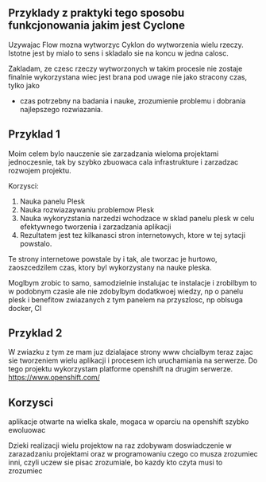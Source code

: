 ## Przyklady z praktyki tego sposobu funkcjonowania jakim jest Cyclone
Uzywajac Flow mozna wytworzyc Cyklon do wytworzenia wielu rzeczy.
Istotne jest by mialo to sens i skladalo sie na koncu w jedna calosc.

Zakladam, ze czesc rzeczy wytworzonych w takim procesie nie zostaje finalnie wykorzystana wiec jest brana pod uwage nie jako stracony czas,
tylko jako 
- czas potrzebny na badania i nauke, zrozumienie problemu i dobrania najlepszego rozwiazania.


## Przyklad 1

Moim celem bylo nauczenie sie zarzadzania wieloma projektami jednoczesnie, tak by szybko zbuowaca cala infrastrukture i zarzadzac rozwojem projektu.

Korzysci:
1. Nauka panelu Plesk
2. Nauka rozwiazaywaniu problemow Plesk
3. Nauka wykoryzstania narzedzi wchodzace w sklad panelu plesk w celu efektywnego tworzenia i zarzadzania aplikacji
4. Rezultatem jest tez kilkanasci stron internetowych, ktore w tej sytacji powstalo.

Te strony internetowe powstale by i tak, ale tworzac je hurtowo, zaoszcedzilem czas, ktory byl wykorzystany na nauke pleska.

Moglbym zrobic to samo, samodzielnie instalujac te instalacje i zrobilbym to w podobnym czasie ale nie zdobylbym dodatkwoej wiedzy, np o panelu plesk i benefitow zwiazanych z tym panelem na przyszlosc, np oblsuga docker, CI 


## Przyklad 2
W zwiazku z tym ze mam juz dzialajace strony www
chcialbym teraz zajac sie tworzeniem wielu aplikacji i procesem ich uruchamiania na serwerze.
Do tego projektu wykorzystam platforme openshift na drugim serwerze.
https://www.openshift.com/

## Korzysci
aplikacje otwarte na wielka skale, mogaca w oparciu na openshift szybko ewoluowac


Dzieki realizacji wielu projektow na raz zdobywam doswiadczenie w zarazadzaniu projektami
oraz w programowaniu czego  co musza zrozumiec inni,
czyli uczew sie pisac zrozumiale, bo kazdy kto czyta musi to zrozumiec
